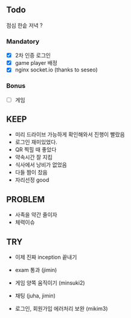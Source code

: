 
## Todo
점심 한솥
저녁 ?

### Mandatory
- [x] 2차 인증 로그인
- [x] game player 배정
- [x] nginx socket.io (thanks to seseo)

### Bonus
- [ ] 게임

## KEEP
- 미리 드라이브 가능하게 확인해와서 진행이 빨랐음
- 로그인 재미있었다.
- QR 찍힐 때 좋았다
- 약속시간 잘 지킴
- 식사에서 낭비가 없었음
- 다들 짬이 찼음
- 자리선정 good

## PROBLEM
- 사족을 약간 줄이자
- 체력이슈

## TRY
- 이제 진짜 inception 끝내기
- exam 통과 (jimin)

- 게임 양쪽 움직이기 (minsuki2)
- 채팅 (juha, jimin)
- 로그인, 회원가입 에러처리 보완 (mikim3)